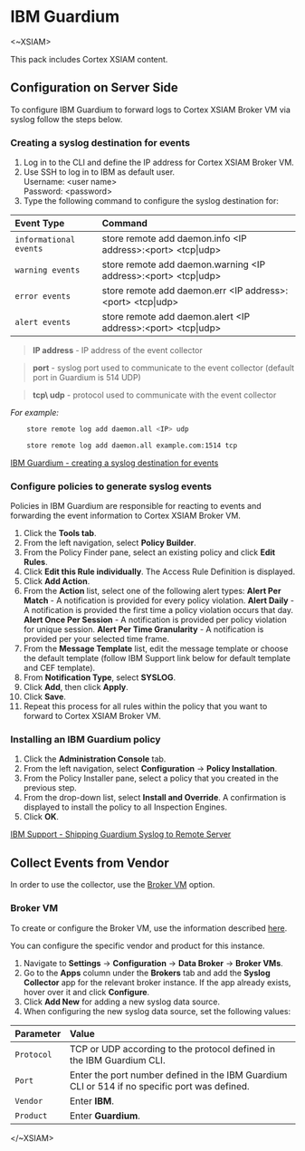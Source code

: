 # IBM Guardium
 
<~XSIAM>
 
This pack includes Cortex XSIAM content.
 
## Configuration on Server Side

To configure IBM Guardium to forward logs to Cortex XSIAM Broker VM via syslog follow the steps below.

### Creating a syslog destination for events

1. Log in to the CLI and define the IP address for Cortex XSIAM Broker VM.
2. Use SSH to log in to IBM as default user.  
Username: \<user name\>  
Password: \<password\> 
3. Type the following command to configure the syslog destination for: 

|  Event Type   | Command   
| :---          | :---        
| `informational events` | store remote add daemon.info \<IP address>:\<port> <tcp\|udp>
| `warning events` | store remote add daemon.warning \<IP address>:\<port> <tcp\|udp>
| `error events` | store remote add daemon.err \<IP address>:\<port> <tcp\|udp>
| `alert events` | store remote add daemon.alert \<IP address>:\<port> <tcp\|udp>
   

> **IP address** - IP address of the event collector  

> **port** - syslog port used to communicate to the event collector (default port in Guardium is 514 UDP)   

> **tcp\ udp** - protocol used to communicate with the event collector   


*For example:*  

``` bash
    store remote log add daemon.all <IP> udp

    store remote log add daemon.all example.com:1514 tcp
```  



[IBM Guardium - creating a syslog destination for events](https://www.ibm.com/docs/en/qsip/7.4?topic=guardium-creating-syslog-destination-events)

### Configure policies to generate syslog events

Policies in IBM Guardium are responsible for reacting to events and forwarding the event information to Cortex XSIAM Broker VM.

1. Click the **Tools tab**.
2. From the left navigation, select **Policy Builder**.
3. From the Policy Finder pane, select an existing policy and click **Edit Rules**.
4. Click **Edit this Rule individually**.
   The Access Rule Definition is displayed.
5. Click **Add Action**.
6. From the **Action** list, select one of the following alert types:
   **Alert Per Match** - A notification is provided for every policy violation.
   **Alert Daily** - A notification is provided the first time a policy violation occurs that day.
   **Alert Once Per Session** - A notification is provided per policy violation for unique session.
   **Alert Per Time Granularity** - A notification is provided per your selected time frame.
7. From the **Message Template** list, edit the message template or choose the default template (follow IBM Support link below for default template and CEF template).
8. From **Notification Type**, select **SYSLOG**.
9. Click **Add**, then click **Apply**.
10. Click **Save**.
11. Repeat this process for all rules within the policy that you want to forward to Cortex XSIAM Broker VM.


### Installing an IBM Guardium policy

1. Click the **Administration Console** tab.
2. From the left navigation, select **Configuration** &rarr; **Policy Installation**.
3. From the Policy Installer pane, select a policy that you created in the previous step.
4. From the drop-down list, select **Install and Override**.
   A confirmation is displayed to install the policy to all Inspection Engines.
5. Click **OK**.


[IBM Support - Shipping Guardium Syslog to Remote Server](https://www.ibm.com/support/pages/shipping-guardium-syslog-remote-server)

 
## Collect Events from Vendor

In order to use the collector, use the [Broker VM](#broker-vm) option.
 
### Broker VM

To create or configure the Broker VM, use the information described [here](https://docs-cortex.paloaltonetworks.com/r/Cortex-XDR/Cortex-XDR-Pro-Administrator-Guide/Configure-the-Broker-VM).
 
You can configure the specific vendor and product for this instance.
 
1. Navigate to **Settings** &rarr; **Configuration** &rarr; **Data Broker** &rarr; **Broker VMs**.
2. Go to the **Apps** column under the **Brokers** tab and add the **Syslog Collector** app for the relevant broker instance. If the app already exists, hover over it and click **Configure**.
3. Click **Add New** for adding a new syslog data source.
4. When configuring the new syslog data source, set the following values:  



| Parameter     | Value    
   | :---          | :---                    
   | `Protocol`    | TCP or UDP according to the protocol defined in the IBM Guardium CLI.
   | `Port`        | Enter the port number defined in the IBM Guardium CLI or 514 if no specific port was defined.
   | `Vendor`      | Enter **IBM**.
   | `Product`     | Enter **Guardium**.


</~XSIAM>